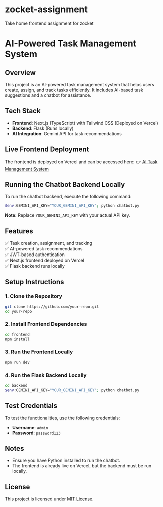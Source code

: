 # zocket-assignment
Take home frontend assignment for zocket
# AI-Powered Task Management System

## Overview
This project is an AI-powered task management system that helps users create, assign, and track tasks efficiently. It includes AI-based task suggestions and a chatbot for assistance.

## Tech Stack
- **Frontend**: Next.js (TypeScript) with Tailwind CSS (Deployed on Vercel)
- **Backend**: Flask (Runs locally)
- **AI Integration**: Gemini API for task recommendations

## Live Frontend Deployment
The frontend is deployed on Vercel and can be accessed here:
👉 [AI Task Management System](https://zocket-assignmnt.vercel.app/)

## Running the Chatbot Backend Locally
To run the chatbot backend, execute the following command:

```sh
$env:GEMINI_API_KEY="YOUR_GEMINI_API_KEY"; python chatbot.py
```

**Note:** Replace `YOUR_GEMINI_API_KEY` with your actual API key.

## Features
✅ Task creation, assignment, and tracking  
✅ AI-powered task recommendations  
✅ JWT-based authentication  
✅ Next.js frontend deployed on Vercel  
✅ Flask backend runs locally  

## Setup Instructions
### 1. Clone the Repository
```sh
git clone https://github.com/your-repo.git
cd your-repo
```

### 2. Install Frontend Dependencies
```sh
cd frontend
npm install
```

### 3. Run the Frontend Locally
```sh
npm run dev
```

### 4. Run the Flask Backend Locally
```sh
cd backend
$env:GEMINI_API_KEY="YOUR_GEMINI_API_KEY"; python chatbot.py
```

## Test Credentials
To test the functionalities, use the following credentials:
- **Username**: `admin`
- **Password**: `password123`

## Notes
- Ensure you have Python installed to run the chatbot.
- The frontend is already live on Vercel, but the backend must be run locally.

## License
This project is licensed under [MIT License](LICENSE).

